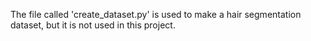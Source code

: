 The file called 'create_dataset.py' is used to make a hair segmentation dataset, but it is not used in this project.
